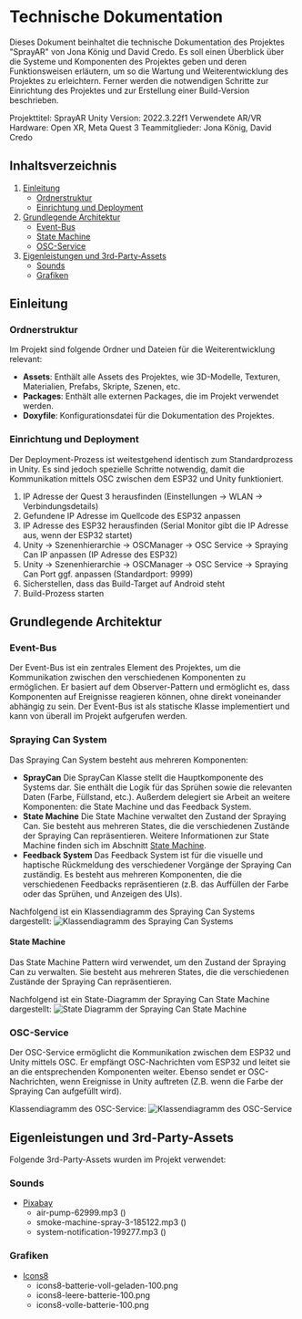 # Technische Dokumentation

Dieses Dokument beinhaltet die technische Dokumentation des Projektes "SprayAR" von Jona König und David Credo. Es soll einen Überblick über die Systeme und Komponenten des Projektes geben und deren Funktionsweisen erläutern, um so die Wartung und Weiterentwicklung des Projektes zu erleichtern. Ferner werden die notwendigen Schritte zur Einrichtung des Projektes und zur Erstellung einer Build-Version beschrieben.

Projekttitel: SprayAR
Unity Version: 2022.3.22f1
Verwendete AR/VR Hardware: Open XR, Meta Quest 3
Teammitglieder: Jona König, David Credo

## Inhaltsverzeichnis

1. [Einleitung](#einleitung)
    - [Ordnerstruktur](#ordnerstruktur)
    - [Einrichtung und Deployment](#einrichtung-und-deployment)
2. [Grundlegende Architektur](#grundlegende-architektur)
    - [Event-Bus](#event-bus)
    - [State Machine](#state-machine)
    - [OSC-Service](#osc-service)
3. [Eigenleistungen und 3rd-Party-Assets](#eigenleistungen-und-3rd-party-assets)
    - [Sounds](#sounds)
    - [Grafiken](#grafiken)

## Einleitung

### Ordnerstruktur

Im Projekt sind folgende Ordner und Dateien für die Weiterentwicklung relevant:

- **Assets**: Enthält alle Assets des Projektes, wie 3D-Modelle, Texturen, Materialien, Prefabs, Skripte, Szenen, etc.
- **Packages**: Enthält alle externen Packages, die im Projekt verwendet werden.
- **Doxyfile**: Konfigurationsdatei für die Dokumentation des Projektes.

### Einrichtung und Deployment

Der Deployment-Prozess ist weitestgehend identisch zum Standardprozess in Unity. Es sind jedoch spezielle Schritte notwendig, damit die Kommunikation mittels OSC zwischen dem ESP32 und Unity funktioniert. 

1. IP Adresse der Quest 3 herausfinden (Einstellungen -> WLAN -> Verbindungsdetails)
2. Gefundene IP Adresse im Quellcode des ESP32 anpassen
3. IP Adresse des ESP32 herausfinden (Serial Monitor gibt die IP Adresse aus, wenn der ESP32 startet)
4. Unity -> Szenenhierarchie -> OSCManager -> OSC Service -> Spraying Can IP anpassen (IP Adresse des ESP32)
5. Unity -> Szenenhierarchie -> OSCManager -> OSC Service -> Spraying Can Port ggf. anpassen (Standardport: 9999)
6. Sicherstellen, dass das Build-Target auf Android steht
7. Build-Prozess starten

## Grundlegende Architektur

### Event-Bus

Der Event-Bus ist ein zentrales Element des Projektes, um die Kommunikation zwischen den verschiedenen Komponenten zu ermöglichen. Er basiert auf dem Observer-Pattern und ermöglicht es, dass Komponenten auf Ereignisse reagieren können, ohne direkt voneinander abhängig zu sein. Der Event-Bus ist als statische Klasse implementiert und kann von überall im Projekt aufgerufen werden.

### Spraying Can System

Das Spraying Can System besteht aus mehreren Komponenten: 

- **SprayCan** Die SprayCan Klasse stellt die Hauptkomponente des Systems dar. Sie enthält die Logik für das Sprühen sowie die relevanten Daten (Farbe, Füllstand, etc.). Außerdem delegiert sie Arbeit an weitere Komponenten: die State Machine und das Feedback System.
- **State Machine** Die State Machine verwaltet den Zustand der Spraying Can. Sie besteht aus mehreren States, die die verschiedenen Zustände der Spraying Can repräsentieren. Weitere Informationen zur State Machine finden sich im Abschnitt [State Machine](#state-machine).
- **Feedback System** Das Feedback System ist für die visuelle und haptische Rückmeldung des verschiedener Vorgänge der Spraying Can zuständig. Es besteht aus mehreren Komponenten, die die verschiedenen Feedbacks repräsentieren (z.B. das Auffüllen der Farbe oder das Sprühen, und Anzeigen des UIs).

Nachfolgend ist ein Klassendiagramm des Spraying Can Systems dargestellt:
![Klassendiagramm des Spraying Can Systems](./Docs/Diagrams/SprayingCanClassDiagram.png)

#### State Machine

Das State Machine Pattern wird verwendet, um den Zustand der Spraying Can zu verwalten. Sie besteht aus mehreren States, die die verschiedenen Zustände der Spraying Can repräsentieren.

Nachfolgend ist ein State-Diagramm der Spraying Can State Machine dargestellt:
![State Diagramm der Spraying Can State Machine](./Docs/Diagrams/StateMachine.png)

### OSC-Service

Der OSC-Service ermöglicht die Kommunikation zwischen dem ESP32 und Unity mittels OSC. Er empfängt OSC-Nachrichten vom ESP32 und leitet sie an die entsprechenden Komponenten weiter. Ebenso sendet er OSC-Nachrichten, wenn Ereignisse in Unity auftreten (Z.B. wenn die Farbe der Spraying Can aufgefüllt wird).

Klassendiagramm des OSC-Service:
![Klassendiagramm des OSC-Service](./Docs/Diagrams/OSCClassDiagram.png)

## Eigenleistungen und 3rd-Party-Assets

Folgende 3rd-Party-Assets wurden im Projekt verwendet:

### Sounds 

- [Pixabay](https://pixabay.com/sound-effects/search/air-pump-62999/)
    - air-pump-62999.mp3 ()
    - smoke-machine-spray-3-185122.mp3 ()
    - system-notification-199277.mp3 ()

### Grafiken

- [Icons8](https://icons8.de/icons/set/battery)
    - icons8-batterie-voll-geladen-100.png
    - icons8-leere-batterie-100.png
    - icons8-volle-batterie-100.png